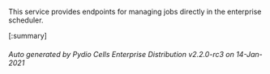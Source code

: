 






This service provides endpoints for managing jobs directly in the enterprise scheduler.

[:summary]

###### Auto generated by Pydio Cells Enterprise Distribution v2.2.0-rc3 on 14-Jan-2021
